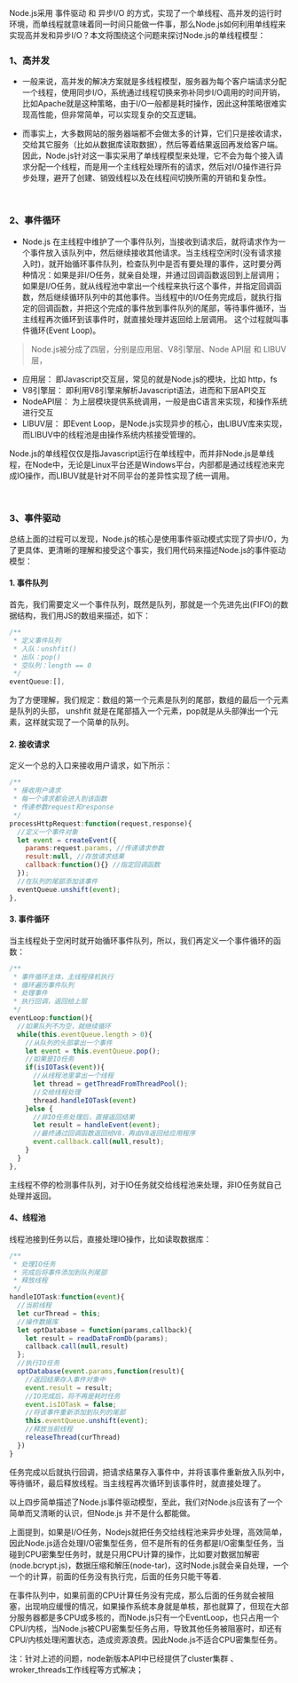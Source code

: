 Node.js采用 事件驱动 和 异步I/O 的方式，实现了一个单线程、高并发的运行时环境，而单线程就意味着同一时间只能做一件事，那么Node.js如何利用单线程来实现高并发和异步I/O？本文将围绕这个问题来探讨Node.js的单线程模型：

### 1、高并发

- 一般来说，高并发的解决方案就是多线程模型，服务器为每个客户端请求分配一个线程，使用同步I/O，系统通过线程切换来弥补同步I/O调用的时间开销，比如Apache就是这种策略，由于I/O一般都是耗时操作，因此这种策略很难实现高性能，但非常简单，可以实现复杂的交互逻辑。

- 而事实上，大多数网站的服务器端都不会做太多的计算，它们只是接收请求，交给其它服务（比如从数据库读取数据），然后等着结果返回再发给客户端。因此，Node.js针对这一事实采用了单线程模型来处理，它不会为每个接入请求分配一个线程，而是用一个主线程处理所有的请求，然后对I/O操作进行异步处理，避开了创建、销毁线程以及在线程间切换所需的开销和复杂性。

&nbsp;

### 2、事件循环

- Node.js 在主线程中维护了一个事件队列，当接收到请求后，就将请求作为一个事件放入该队列中，然后继续接收其他请求。当主线程空闲时(没有请求接入时)，就开始循环事件队列，检查队列中是否有要处理的事件，这时要分两种情况：如果是非I/O任务，就亲自处理，并通过回调函数返回到上层调用；如果是I/O任务，就从线程池中拿出一个线程来执行这个事件，并指定回调函数，然后继续循环队列中的其他事件。当线程中的I/O任务完成后，就执行指定的回调函数，并把这个完成的事件放到事件队列的尾部，等待事件循环，当主线程再次循环到该事件时，就直接处理并返回给上层调用。 这个过程就叫事件循环(Event Loop)。

> Node.js被分成了四层，分别是应用层、V8引擎层、Node API层 和 LIBUV层，

- 应用层：   即Javascript交互层，常见的就是Node.js的模块，比如 http，fs
- V8引擎层：  即利用V8引擎来解析Javascript语法，进而和下层API交互
- NodeAPI层：  为上层模块提供系统调用，一般是由C语言来实现，和操作系统进行交互
- LIBUV层： 即Event Loop，是Node.js实现异步的核心，由LIBUV库来实现，而LIBUV中的线程池是由操作系统内核接受管理的。

Node.js的单线程仅仅是指Javascript运行在单线程中，而并非Node.js是单线程，在Node中，无论是Linux平台还是Windows平台，内部都是通过线程池来完成IO操作，而LIBUV就是针对不同平台的差异性实现了统一调用。

&nbsp;

### 3、事件驱动
总结上面的过程可以发现，Node.js的核心是使用事件驱动模式实现了异步I/O，为了更具体、更清晰的理解和接受这个事实，我们用代码来描述Node.js的事件驱动模型：

#### 1. 事件队列

首先，我们需要定义一个事件队列，既然是队列，那就是一个先进先出(FIFO)的数据结构，我们用JS的数组来描述，如下：
```js
/**
 * 定义事件队列
 * 入队：unshfit()
 * 出队：pop()
 * 空队列：length == 0
 */
eventQueue:[],
```
为了方便理解，我们规定：数组的第一个元素是队列的尾部，数组的最后一个元素是队列的头部， unshfit 就是在尾部插入一个元素，pop就是从头部弹出一个元素，这样就实现了一个简单的队列。

#### 2. 接收请求
定义一个总的入口来接收用户请求，如下所示：
```js
/**
 * 接收用户请求
 * 每一个请求都会进入到该函数
 * 传递参数request和response
 */
processHttpRequest:function(request,response){
  //定义一个事件对象
  let event = createEvent({
    params:request.params, //传递请求参数
    result:null, //存放请求结果
    callback:function(){} //指定回调函数
  });
  //在队列的尾部添加该事件 
  eventQueue.unshift(event);
},
```

#### 3. 事件循环
当主线程处于空闲时就开始循环事件队列，所以，我们再定义一个事件循环的函数：
```js
/**
 * 事件循环主体，主线程择机执行
 * 循环遍历事件队列
 * 处理事件
 * 执行回调，返回给上层
 */
eventLoop:function(){
  //如果队列不为空，就继续循环
  while(this.eventQueue.length > 0){
    //从队列的头部拿出一个事件
    let event = this.eventQueue.pop();
    //如果是IO任务
    if(isIOTask(event)){
      //从线程池里拿出一个线程
      let thread = getThreadFromThreadPool();
      //交给线程处理
      thread.handleIOTask(event)
    }else {
      //非IO任务处理后，直接返回结果
      let result = handleEvent(event);
      //最终通过回调函数返回给V8，再由V8返回给应用程序
      event.callback.call(null,result);
    }
  }
},
```
主线程不停的检测事件队列，对于IO任务就交给线程池来处理，非IO任务就自己处理并返回。

#### 4、线程池
线程池接到任务以后，直接处理IO操作，比如读取数据库：
```js
/**
 * 处理IO任务
 * 完成后将事件添加到队列尾部
 * 释放线程
 */
handleIOTask:function(event){
  //当前线程
  let curThread = this;
  //操作数据库
  let optDatabase = function(params,callback){
    let result = readDataFromDb(params);
    callback.call(null,result)
  };  
  //执行IO任务
  optDatabase(event.params,function(result){
    //返回结果存入事件对象中
    event.result = result;
    //IO完成后，将不再是耗时任务
    event.isIOTask = false;
    //将该事件重新添加到队列的尾部
    this.eventQueue.unshift(event);
    //释放当前线程
    releaseThread(curThread)
  })
}
```
任务完成以后就执行回调，把请求结果存入事件中，并将该事件重新放入队列中，等待循环，最后释放线程。当主线程再次循环到该事件时，就直接处理了。

以上四步简单描述了Node.js事件驱动模型，至此，我们对Node.js应该有了一个简单而又清晰的认识，但Node.js 并不是什么都能做。

上面提到，如果是I/O任务，Nodejs就把任务交给线程池来异步处理，高效简单，因此Node.js适合处理I/O密集型任务，但不是所有的任务都是I/O密集型任务，当碰到CPU密集型任务时，就是只用CPU计算的操作，比如要对数据加解密(node.bcrypt.js)，数据压缩和解压(node-tar)，这时Node.js就会亲自处理，一个一个的计算，前面的任务没有执行完，后面的任务只能干等着.

在事件队列中，如果前面的CPU计算任务没有完成，那么后面的任务就会被阻塞，出现响应缓慢的情况，如果操作系统本身就是单核，那也就算了，但现在大部分服务器都是多CPU或多核的，而Node.js只有一个EventLoop，也只占用一个CPU/内核，当Node.js被CPU密集型任务占用，导致其他任务被阻塞时，却还有CPU/内核处理闲置状态，造成资源浪费。因此Node.js不适合CPU密集型任务。

注：针对上述的问题，node新版本API中已经提供了cluster集群 、wroker_threads工作线程等方式解决；